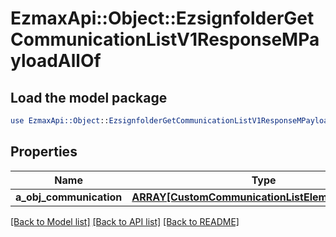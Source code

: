 # EzmaxApi::Object::EzsignfolderGetCommunicationListV1ResponseMPayloadAllOf

## Load the model package
```perl
use EzmaxApi::Object::EzsignfolderGetCommunicationListV1ResponseMPayloadAllOf;
```

## Properties
Name | Type | Description | Notes
------------ | ------------- | ------------- | -------------
**a_obj_communication** | [**ARRAY[CustomCommunicationListElementResponse]**](CustomCommunicationListElementResponse.md) |  | 

[[Back to Model list]](../README.md#documentation-for-models) [[Back to API list]](../README.md#documentation-for-api-endpoints) [[Back to README]](../README.md)


